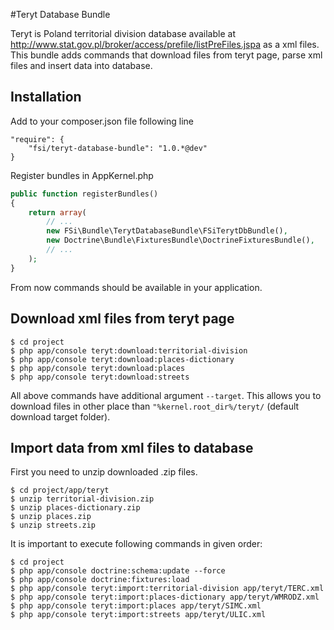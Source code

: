 #Teryt Database Bundle

Teryt is Poland territorial division database available at http://www.stat.gov.pl/broker/access/prefile/listPreFiles.jspa as a xml files.
This bundle adds commands that download files from teryt page, parse xml files and insert data into database.

## Installation

Add to your composer.json file following line

```
"require": {
    "fsi/teryt-database-bundle": "1.0.*@dev"
}
```

Register bundles in AppKernel.php

```php
public function registerBundles()
{
    return array(
        // ...
        new FSi\Bundle\TerytDatabaseBundle\FSiTerytDbBundle(),
        new Doctrine\Bundle\FixturesBundle\DoctrineFixturesBundle(),
        // ...
    );
}
```

From now commands should be available in your application.

## Download xml files from teryt page

```
$ cd project
$ php app/console teryt:download:territorial-division
$ php app/console teryt:download:places-dictionary
$ php app/console teryt:download:places
$ php app/console teryt:download:streets
```

All above commands have additional argument ``--target``. This allows you to download files in other place than
``"%kernel.root_dir%/teryt/`` (default download target folder).

## Import data from xml files to database

First you need to unzip downloaded .zip files.

```
$ cd project/app/teryt
$ unzip territorial-division.zip
$ unzip places-dictionary.zip
$ unzip places.zip
$ unzip streets.zip
```

It is important to execute following commands in given order:

```
$ cd project
$ php app/console doctrine:schema:update --force
$ php app/console doctrine:fixtures:load
$ php app/console teryt:import:territorial-division app/teryt/TERC.xml
$ php app/console teryt:import:places-dictionary app/teryt/WMRODZ.xml
$ php app/console teryt:import:places app/teryt/SIMC.xml
$ php app/console teryt:import:streets app/teryt/ULIC.xml
```
